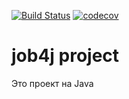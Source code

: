[![Build Status](https://travis-ci.com/coffeeturbo/job4j.svg?branch=master)](https://travis-ci.com/coffeeturbo/job4j)
[![codecov](https://codecov.io/gh/coffeeturbo/job4j/branch/master/graph/badge.svg)](https://codecov.io/gh/coffeeturbo/job4j)
# job4j project
Это проект на Java 
